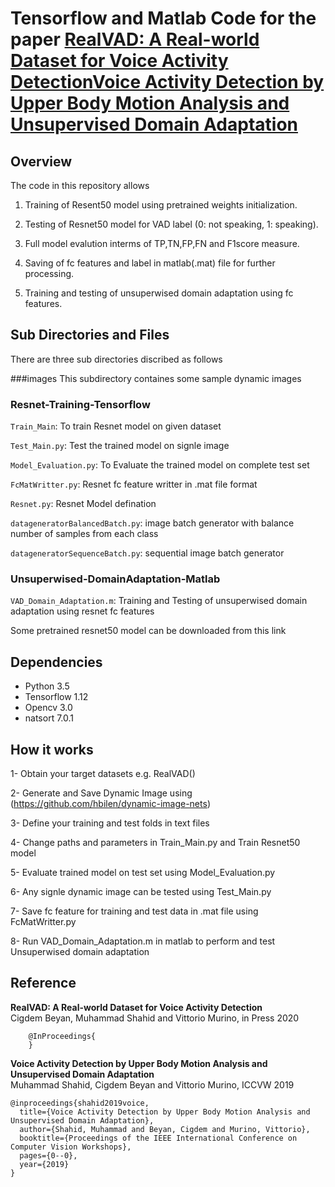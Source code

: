 # Tensorflow and Matlab Code for the paper [RealVAD: A Real-world Dataset for Voice Activity Detection]()[Voice Activity Detection by Upper Body Motion Analysis and Unsupervised Domain Adaptation](https://openaccess.thecvf.com/content_ICCVW_2019/html/HBU/Shahid_Voice_Activity_Detection_by_Upper_Body_Motion_Analysis_and_Unsupervised_ICCVW_2019_paper.html)

## Overview

The code in this repository allows 

1. Training of Resent50 model using pretrained weights initialization.

2. Testing of Resnet50 model for VAD label (0: not speaking, 1: speaking).

3. Full model evalution interms of TP,TN,FP,FN and F1score measure. 
 
4. Saving of fc features and label in matlab(.mat) file for further processing. 

5. Training and testing of unsuperwised domain adaptation using fc features.

## Sub Directories and Files
There are three sub directories discribed as follows

###images
         This subdirectory containes some sample dynamic images
### Resnet-Training-Tensorflow

``Train_Main``: To train Resnet model on given dataset 

``Test_Main.py``: Test the trained model on signle image

``Model_Evaluation.py``: To Evaluate the trained model on complete test set

``FcMatWritter.py``: Resnet fc feature writter in .mat file format

``Resnet.py``: Resnet Model defination

``datageneratorBalancedBatch.py``: image batch generator with balance number of samples from each class

``datageneratorSequenceBatch.py``: sequential image batch generator

### Unsuperwised-DomainAdaptation-Matlab

``VAD_Domain_Adaptation.m``: Training and Testing of unsuperwised domain adaptation using resnet fc features

Some pretrained resnet50 model can be downloaded from this link

## Dependencies
* Python 3.5
* Tensorflow 1.12
* Opencv 3.0
* natsort 7.0.1

## How it works
1- Obtain your target datasets e.g.  RealVAD()

2- Generate and Save Dynamic Image using (https://github.com/hbilen/dynamic-image-nets) 

3- Define your training and test folds in text files 

4- Change paths and parameters in Train_Main.py and Train Resnet50 model

5- Evaluate trained model on test set using Model_Evaluation.py

6- Any signle dynamic image can be tested using Test_Main.py 

7- Save fc feature for training and test data in .mat file using FcMatWritter.py

8- Run VAD_Domain_Adaptation.m in matlab to perform and test Unsuperwised domain adaptation

## Reference

**RealVAD: A Real-world Dataset for Voice Activity Detection**  
Cigdem Beyan, Muhammad Shahid and Vittorio Murino, in Press 2020
```
    @InProceedings{
    }
```
**Voice Activity Detection by Upper Body Motion Analysis and Unsupervised Domain Adaptation**  
Muhammad Shahid, Cigdem Beyan and Vittorio Murino, ICCVW 2019
```
@inproceedings{shahid2019voice,
  title={Voice Activity Detection by Upper Body Motion Analysis and Unsupervised Domain Adaptation},
  author={Shahid, Muhammad and Beyan, Cigdem and Murino, Vittorio},
  booktitle={Proceedings of the IEEE International Conference on Computer Vision Workshops},
  pages={0--0},
  year={2019}
}
```